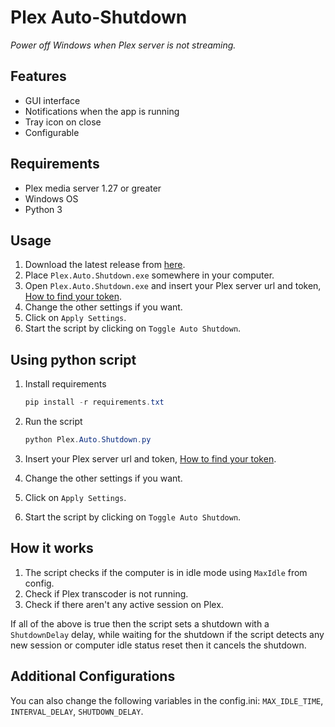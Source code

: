 # Plex Auto-Shutdown

_Power off Windows when Plex server is not streaming._

## Features

- GUI interface
- Notifications when the app is running
- Tray icon on close
- Configurable

## Requirements

- Plex media server 1.27 or greater
- Windows OS
- Python 3

## Usage

1. Download the latest release from [here](https://github.com/MatiasTK/PlexAutoShutdown/releases/latest).
2. Place `Plex.Auto.Shutdown.exe` somewhere in your computer.
3. Open `Plex.Auto.Shutdown.exe` and insert your Plex server url and token, [How to find your token](https://support.plex.tv/articles/204059436-finding-an-authentication-token-x-plex-token/).
4. Change the other settings if you want.
5. Click on `Apply Settings`.
6. Start the script by clicking on `Toggle Auto Shutdown`.

## Using python script

1. Install requirements

   ```powershell
   pip install -r requirements.txt
   ```

2. Run the script

   ```powershell
   python Plex.Auto.Shutdown.py
   ```

3. Insert your Plex server url and token, [How to find your token](https://support.plex.tv/articles/204059436-finding-an-authentication-token-x-plex-token/).
4. Change the other settings if you want.
5. Click on `Apply Settings`.
6. Start the script by clicking on `Toggle Auto Shutdown`.

## How it works

1. The script checks if the computer is in idle mode using `MaxIdle` from config.
2. Check if Plex transcoder is not running.
3. Check if there aren't any active session on Plex.

If all of the above is true then the script sets a shutdown with a `ShutdownDelay` delay, while waiting for the shutdown if the script detects any new session or computer idle status reset then it cancels the shutdown.

## Additional Configurations

You can also change the following variables in the config.ini: `MAX_IDLE_TIME`, `INTERVAL_DELAY`, `SHUTDOWN_DELAY`.
